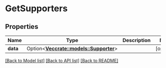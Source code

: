# GetSupporters

## Properties

Name | Type | Description | Notes
------------ | ------------- | ------------- | -------------
**data** | Option<[**Vec<crate::models::Supporter>**](supporter.md)> |  | [optional]

[[Back to Model list]](../README.md#documentation-for-models) [[Back to API list]](../README.md#documentation-for-api-endpoints) [[Back to README]](../README.md)


